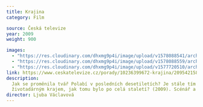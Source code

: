 ```yaml
---
title: Krajina
category: Film

source: Česká televize
year: 2009
weight: 900

images:
  - "https://res.cloudinary.com/dhxmg9p4i/image/upload/v1578088541/archweb/P1390253_plqtgn.jpg"
  - "https://res.cloudinary.com/dhxmg9p4i/image/upload/v1578088559/archweb/P1390262_tonksh.jpg"
  - "https://res.cloudinary.com/dhxmg9p4i/image/upload/v1577720510/archweb/Screenshot_2019-12-30_16.41.34_p6gady.jpg"
link: https://www.ceskatelevize.cz/porady/10236399672-krajina/209542158690001
description:
  Jak se proměnila tvář Polabí v posledních desetiletích? Je stále tím
  životadárným krajem, jak tomu bylo po celá staletí? (2009). Scénář a režie L. Václavová
director: Ljuba Václavová
---
```

